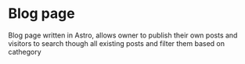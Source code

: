 # Blog page
Blog page written in Astro, allows owner to publish their own posts and visitors to search though all existing posts and filter them based on cathegory